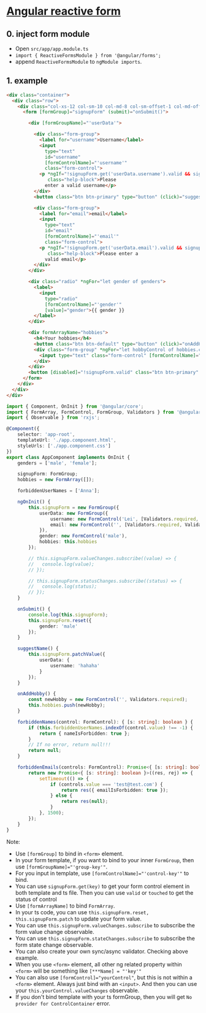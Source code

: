 # [Angular reactive form](https://angular.io/guide/reactive-forms)

## 0. inject form module

-   Open `src/app/app.module.ts`
-   `import { ReactiveFormsModule } from '@angular/forms';`
-   append `ReactiveFormsModule` to `ngModule imports`.

## 1. example

```html
<div class="container">
  <div class="row">
    <div class="col-xs-12 col-sm-10 col-md-8 col-sm-offset-1 col-md-offset-2">
      <form [formGroup]="signupForm" (submit)="onSubmit()">

        <div [formGroupName]="'userData'">

          <div class="form-group">
            <label for="username">Username</label>
            <input
              type="text"
              id="username"
              [formControlName]="'username'"
              class="form-control">
            <p *ngIf="!signupForm.get('userData.username').valid && signupForm.get('userData.username').touched"
               class="help-block">Please
              enter a valid username</p>
          </div>
          <button class="btn btn-primary" type="button" (click)="suggestName()">Suggest a name</button>

          <div class="form-group">
            <label for="email">email</label>
            <input
              type="text"
              id="email"
              [formControlName]="'email'"
              class="form-control">
            <p *ngIf="!signupForm.get('userData.email').valid && signupForm.get('userData.email').touched"
               class="help-block">Please enter a
              valid email</p>
          </div>
        </div>

        <div class="radio" *ngFor="let gender of genders">
          <label>
            <input
              type="radio"
              [formControlName]="'gender'"
              [value]="gender">{{ gender }}
          </label>
        </div>

        <div formArrayName="hobbies">
          <h4>Your hobbies</h4>
          <button class="btn btn-default" type="button" (click)="onAddHobby()">Add hobby</button>
          <div class="form-group" *ngFor="let hobbyControl of hobbies.controls; let i = index">
            <input type="text" class="form-control" [formControlName]="i">
          </div>
        </div>
        <button [disabled]="!signupForm.valid" class="btn btn-primary" type="submit">Submit</button>
      </form>
    </div>
  </div>
</div>
```

```ts
import { Component, OnInit } from '@angular/core';
import { FormArray, FormControl, FormGroup, Validators } from '@angular/forms';
import { Observable } from 'rxjs';

@Component({
    selector: 'app-root',
    templateUrl: './app.component.html',
    styleUrls: ['./app.component.css']
})
export class AppComponent implements OnInit {
    genders = ['male', 'female'];

    signupForm: FormGroup;
    hobbies = new FormArray([]);

    forbiddenUserNames = ['Anna'];

    ngOnInit() {
        this.signupForm = new FormGroup({
            userData: new FormGroup({
                username: new FormControl('Lei', [Validators.required, this.forbiddenNames.bind(this)]),
                email: new FormControl('', [Validators.required, Validators.email], this.forbiddenEmails)
            }),
            gender: new FormControl('male'),
            hobbies: this.hobbies
        });

        // this.signupForm.valueChanges.subscribe((value) => {
        //   console.log(value);
        // });

        // this.signupForm.statusChanges.subscribe((status) => {
        //   console.log(status);
        // });
    }

    onSubmit() {
        console.log(this.signupForm);
        this.signupForm.reset({
            gender: 'male'
        });
    }

    suggestName() {
        this.signupForm.patchValue({
            userData: {
                username: 'hahaha'
            }
        });
    }

    onAddHobby() {
        const newHobby = new FormControl('', Validators.required);
        this.hobbies.push(newHobby);
    }

    forbiddenNames(control: FormControl): { [s: string]: boolean } {
        if (this.forbiddenUserNames.indexOf(control.value) !== -1) {
            return { nameIsForbidden: true };
        }
        // If no error, return null!!!
        return null;
    }

    forbiddenEmails(controls: FormControl): Promise<{ [s: string]: boolean }> | Observable<{ [s: string]: boolean }> {
        return new Promise<{ [s: string]: boolean }>((res, rej) => {
            setTimeout(() => {
                if (controls.value === 'test@test.com') {
                    return res({ emailIsForbidden: true });
                } else {
                    return res(null);
                }
            }, 1500);
        });
    }
}
```

Note:

-   Use `[formGroup]` to bind in `<form>` element.
-   In your form template, if you want to bind to your inner `FormGroup`, then use `[formGroupName]="'group-key'"`.
-   For you input in template, use `[formControlName]="'control-key'"` to bind.
-   You can use `signupForm.get(key)` to get your form control element in both template and ts file. Then you can use `valid` or `touched` to get the status of control
-   Use `[formArrayName]` to bind `FormArray`.
-   In your ts code, you can use `this.signupForm.reset, this.signupForm.patch` to update your form value.
-   You can use `this.signupForm.valueChanges.subscribe` to subscribe the form value change observable.
-   You can use `this.signupForm.stateChanges.subscribe` to subscribe the form state change observable.
-   You can also create your own sync/async validator. Checking above example.
-   When you use `<form>` element, all other ng related property within `<form>` will be something like `[***Name] = "'key'"`
-   You can also use `[formControl]="yourControl"`, but this is not within a `<form>` element. Always just bind with an `<input>`. And then you can use your `this.yourControl.valueChanges` observable.
-   If you don't bind template with your ts formGroup, then you will get `No provider for ControlContainer` error.

